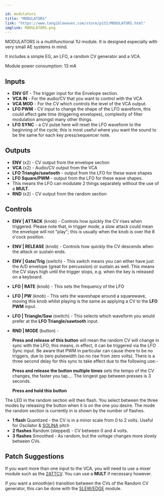 ```yaml
---

id: modulators
title: "MODULATORS"
link: "https://www.tangiblewaves.com/store/p152/MODULATORS.html"
imglink: MODULATORS.png
---
```





MODULATORS is a multifunctional 1U module. It is designed especially with very small AE systems in mind.

It includes a simple EG, an LFO, a random CV generator and a VCA.

Module power consumption: 13 mA

## Inputs

*   **ENV GT** - The trigger input for the Envelope section.
*   **VCA IN** - For the audio/CV that you want to control with the VCA
*   **VCA MOD** - For the CV which controls the level of the VCA output.
*   **LFO PWM** - CV input to change the shape of the LFO waveform, this could affect gate time (triggering envelopes), complexity of filter modulation amongst many other things.
*   **LFO SYNC** - a CV pulse here will reset the LFO waveform to the beginning of the cycle; this is most useful where you want the sound to be the same for each key press/sequencer note.

## Outputs

*   **ENV** (x2) - CV output from the envelope section
*   **VCA** (x2) - Audio/CV output from the VCA
*   **LFO Triangle/sawtooth** - output from the LFO for these wave shapes
*   **LFO Square/PWM** - output from the LFO for these wave shapes.
*   This means the LFO can modulate 2 things separately without the use of a **MULT**.
*   **RND** (x2) - CV output from the random section

## Controls

*   **ENV | ATTACK** (knob) - Controls how quickly the CV rises when triggered. Please note that, in trigger mode, a slow attack could mean the envelope will not "play"; this is usually when the knob is over the 8 o'cock position.
*   **ENV | RELEASE** (knob) - Controls how quickly the CV descends when the attack or sustain ends.
*   **ENV | Gate/Trig** (switch) - This switch means you can either have just the A/D envelope (great for percussion) or sustain as well. This means the CV stays high until the trigger stops, e.g. when the key is released on a keyboard.
*   **LFO | RATE** (knob) - This sets the frequency of the LFO
*   **LFO | PW** (knob) - This sets the waveshape around a squarewave, moving this knob whilst playing is the same as applying a CV to the **LFO PWM** input.
*   **LFO | Triangle/Saw** (switch) - This selects which waveform you would prefer at the **LFO Triangle/sawtooth** input.
*   **RND | MODE** (button) -
    
    **Press and release of this button** will mean the random CV will change in sync with the LFO; this means, in effect, it can be triggered via the LFO Sync input. Be aware that PWM in particular can cause there to be no triggers, due to zero pulsewidth (so no rise from zero volts). There is a three second delay for this sync to take effect due to the following use:-
    
    **Press and release the button multiple times** sets the tempo of the CV changes, the faster you tap.... The longest gap between presses is 3 seconds.
    
    **Press and hold this button**

The LED in the random section will then flash. You select between the three modes by releasing the button when it is on the one you desire. The mode the random section is currently in is shown by the number of flashes.

*   **1 flash** Quantized - the CV is in a minor scale from 0 to 2 volts. Useful for Oscilator & [SOLINA](https://wiki.aemodular.com/pmwiki.php/AeManual/SOLINA) pitch
*   **2 flashes** Random (stepped) - CV between 0 and 4 volts.
*   **3 flashes** Smoothed - As random, but the voltage changes more slowly between CVs.

## Patch Suggestions

If you want more than one input to the VCA, you will need to use a mixer module such as the [2ATTCV](https://wiki.aemodular.com/pmwiki.php/AeManual/2ATTCV). You can use a **MULT** if necessary however.

If you want a smooth(er) transition between the CVs of the Random CV generator, this can be done with the [SLEW/EDGE](https://wiki.aemodular.com/pmwiki.php/AeManual/SLEWEDGE) module.





